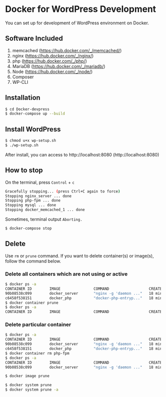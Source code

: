 # Docker for WordPress Development
You can set up for development of WordPress environment on Docker.

## Software Included


1. memcached (https://hub.docker.com/_/memcached/)
1. nginx (https://hub.docker.com/_/nginx/)
1. php (https://hub.docker.com/_/php/)
1. MariaDB (https://hub.docker.com/_/mariadb/)
1. Node (https://hub.docker.com/_/node/)
1. Composer
1. WP-CLI


## Installation

```bash
$ cd Docker-devpress
$ docker-compose up --build
```

## Install WordPress

```bash
$ chmod u+x wp-setup.sh
$ ./wp-setup.sh
```

After install, you can access to http://localhost:8080 (http://localhost:8080)

## How to stop
On the terminal, press `Control` + `c`

```bash
Gracefully stopping... (press Ctrl+C again to force)
Stopping nginx_server ... done
Stopping php-fpm ... done
Stopping mysql ... done
Stopping docker_memcached_1 ... done
```

Sometimes, terminal output `Aborting.`

```bash
$ docker-compose stop
```



## Delete

Use `rm` or `prune` command. If you want to delete container(s) or image(s), follow the command below.

### Delete all containers which are not using or active

```bash
$ docker ps -a
CONTAINER ID        IMAGE               COMMAND                  CREATED             STATUS                        PORTS               NAMES
90b08538c099        docker_server       "nginx -g 'daemon ..."   18 minutes ago      Exited (137) 11 minutes ago                       nginx_server
c6458f538151        docker_php          "docker-php-entryp..."   18 minutes ago      Exited (137) 11 minutes ago                       php-fpm
$ docker container prune
$ docker ps -a
CONTAINER ID        IMAGE               COMMAND                  CREATED             STATUS                        PORTS               NAMES
```

### Delete particular container

```bash
$ docker ps -a
CONTAINER ID        IMAGE               COMMAND                  CREATED             STATUS                        PORTS               NAMES
90b08538c099        docker_server       "nginx -g 'daemon ..."   18 minutes ago      Exited (137) 11 minutes ago                       nginx_server
c6458f538151        docker_php          "docker-php-entryp..."   18 minutes ago      Exited (137) 11 minutes ago                       php-fpm
$ docker container rm php-fpm
$ docker ps -a
CONTAINER ID        IMAGE               COMMAND                  CREATED             STATUS                        PORTS               NAMES
90b08538c099        docker_server       "nginx -g 'daemon ..."   18 minutes ago      Exited (137) 11 minutes ago                       nginx_server
```

```bash
$ docker image prune
```

```bash
$ docker system prune
$ docker system prune -a
```
